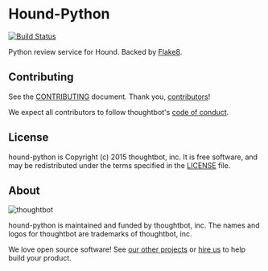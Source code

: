 # Hound-Python

[![Build Status](https://circleci.com/gh/thoughtbot/hound-python/tree/master.svg?style=svg)](https://circleci.com/gh/thoughtbot/hound-python/tree/master)

Python review service for Hound. Backed by [Flake8][].

[Flake8]: http://flake8.readthedocs.org/en/latest/index.html

Contributing
------------

See the [CONTRIBUTING] document.
Thank you, [contributors]!

We expect all contributors to follow thoughtbot's [code of conduct].

[CONTRIBUTING]: CONTRIBUTING.md
[contributors]: https://github.com/thoughtbot/hound-python/graphs/contributors
[code of conduct]: https://thoughtbot.com/open-source-code-of-conduct

License
-------

hound-python is Copyright (c) 2015 thoughtbot, inc. It is free software,
and may be redistributed under the terms specified in the [LICENSE] file.

[LICENSE]: /LICENSE

About
-----

![thoughtbot](https://thoughtbot.com/logo.png)

hound-python is maintained and funded by thoughtbot, inc.
The names and logos for thoughtbot are trademarks of thoughtbot, inc.

We love open source software!
See [our other projects][community]
or [hire us][hire] to help build your product.

[community]: https://thoughtbot.com/community?utm_source=github
[hire]: https://thoughtbot.com/hire-us?utm_source=github
